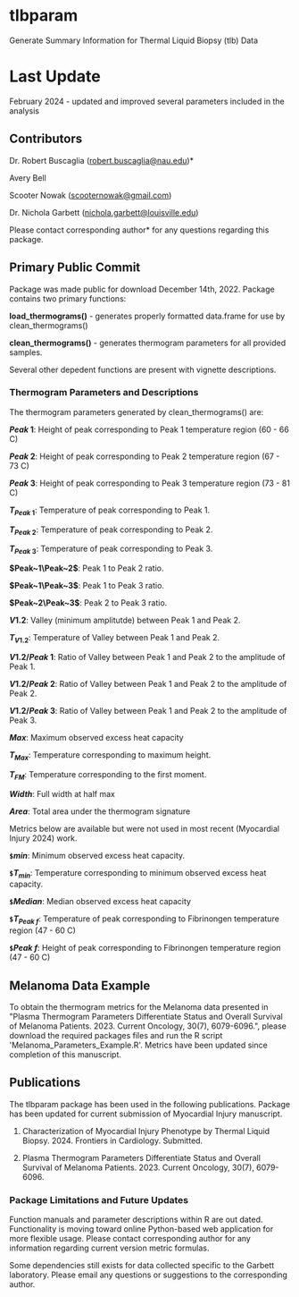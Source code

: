 # tlbparam
Generate Summary Information for Thermal Liquid Biopsy (tlb) Data

# Last Update
February 2024 - updated and improved several parameters included in the analysis

## Contributors

Dr. Robert Buscaglia (robert.buscaglia@nau.edu)*

Avery Bell

Scooter Nowak (scooternowak@gmail.com)

Dr. Nichola Garbett (nichola.garbett@louisville.edu)

Please contact corresponding author* for any questions regarding this package.

## Primary Public Commit

Package was made public for download December 14th, 2022. Package contains two primary functions:

**load_thermograms()** - generates properly formatted data.frame for use by clean_thermograms()

**clean_thermograms()** - generates thermogram parameters for all provided samples.

Several other depedent functions are present with vignette descriptions.

### Thermogram Parameters and Descriptions

The thermogram parameters generated by clean_thermograms() are:

**$Peak ~1$**: Height of peak corresponding to Peak 1 temperature region (60 - 66 C)

**$Peak ~2$**: Height of peak corresponding to Peak 2 temperature region (67 - 73 C)

**$Peak ~3$**: Height of peak corresponding to Peak 3 temperature region (73 - 81 C)

**$T_{Peak~1}$**: Temperature of peak corresponding to Peak 1.

**$T_{Peak~2}$**: Temperature of peak corresponding to Peak 2.

**$T_{Peak~3}$**: Temperature of peak corresponding to Peak 3.

**$Peak~1\Peak~2$**: Peak 1 to Peak 2 ratio.

**$Peak~1\Peak~3$**: Peak 1 to Peak 3 ratio.

**$Peak~2\Peak~3$**: Peak 2 to Peak 3 ratio.

**$V1.2$**: Valley (minimum amplitutde) between Peak 1 and Peak 2.

**$T_{V1.2}$**: Temperature of Valley between Peak 1 and Peak 2.

**$V1.2/Peak~1$**: Ratio of Valley between Peak 1 and Peak 2 to the amplitude of Peak 1.

**$V1.2/Peak~2$**: Ratio of Valley between Peak 1 and Peak 2 to the amplitude of Peak 2.

**$V1.2/Peak~3$**: Ratio of Valley between Peak 1 and Peak 2 to the amplitude of Peak 3.

**$Max$**: Maximum observed excess heat capacity

**$T_{Max}$**: Temperature corresponding to maximum height.

**$T_{FM}$**: Temperature corresponding to the first moment.

**$Width$**: Full width at half max

**$Area$**: Total area under the thermogram signature

Metrics below are available but were not used in most recent (Myocardial Injury 2024) work.

**`$`$min$**: Minimum observed excess heat capacity.

**`$`$T_{min}$**: Temperature corresponding to minimum observed excess heat capacity.

**`$`$Median$**: Median observed excess heat capacity

**`$`$T_{Peak~f}$**: Temperature of peak corresponding to Fibrinongen temperature region (47 - 60 C)

**`$`$Peak~f$**: Height of peak corresponding to Fibrinongen temperature region (47 - 60 C)


## Melanoma Data Example

To obtain the thermogram metrics for the Melanoma data presented in "Plasma Thermogram Parameters Differentiate Status and Overall Survival of Melanoma Patients. 2023. Current Oncology, 30(7), 6079-6096.", please download the required packages files and run the R script 'Melanoma_Parameters_Example.R'. Metrics have been updated since completion of this manuscript.

## Publications

The tlbparam package has been used in the following publications. Package has been updated for current submission of Myocardial Injury manuscript.

  1. Characterization of Myocardial Injury Phenotype by Thermal Liquid Biopsy. 2024. Frontiers in Cardiology. Submitted.

  2. Plasma Thermogram Parameters Differentiate Status and Overall Survival of Melanoma Patients. 2023. Current Oncology, 30(7), 6079-6096.

### Package Limitations and Future Updates

Function manuals and parameter descriptions within R are out dated.  Functionality is moving toward online Python-based web application for more flexible usage.  Please contact corresponding author for any information regarding current version metric formulas.

Some dependencies still exists for data collected specific to the Garbett laboratory.  Please email any questions or suggestions to the corresponding author.

